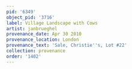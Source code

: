 ```yaml
---
pid: '6349'
object_pid: '3716'
label: Village Landscape with Cows
artist: janbrueghel
provenance_date: Apr 30 2010
provenance_location: London
provenance_text: 'Sale, Christie''s, Lot #22'
collection: provenance
order: '1402'
---
```

